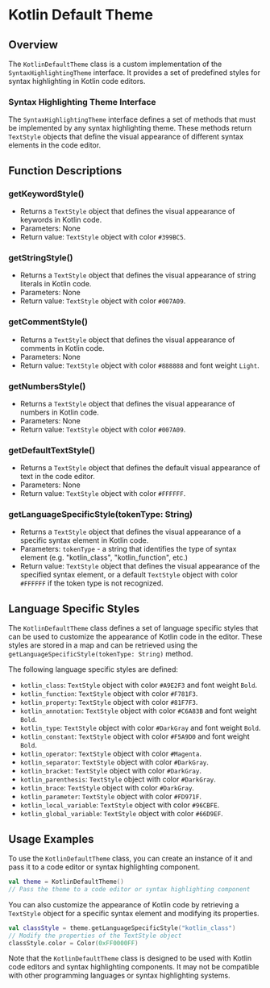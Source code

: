 Kotlin Default Theme
=====================

Overview
--------

The `KotlinDefaultTheme` class is a custom implementation of the `SyntaxHighlightingTheme` interface. It provides a set of predefined styles for syntax highlighting in Kotlin code editors.

### Syntax Highlighting Theme Interface

The `SyntaxHighlightingTheme` interface defines a set of methods that must be implemented by any syntax highlighting theme. These methods return `TextStyle` objects that define the visual appearance of different syntax elements in the code editor.

Function Descriptions
---------------------

### getKeywordStyle()

*   Returns a `TextStyle` object that defines the visual appearance of keywords in Kotlin code.
*   Parameters: None
*   Return value: `TextStyle` object with color `#399BC5`.

### getStringStyle()

*   Returns a `TextStyle` object that defines the visual appearance of string literals in Kotlin code.
*   Parameters: None
*   Return value: `TextStyle` object with color `#007A09`.

### getCommentStyle()

*   Returns a `TextStyle` object that defines the visual appearance of comments in Kotlin code.
*   Parameters: None
*   Return value: `TextStyle` object with color `#888888` and font weight `Light`.

### getNumbersStyle()

*   Returns a `TextStyle` object that defines the visual appearance of numbers in Kotlin code.
*   Parameters: None
*   Return value: `TextStyle` object with color `#007A09`.

### getDefaultTextStyle()

*   Returns a `TextStyle` object that defines the default visual appearance of text in the code editor.
*   Parameters: None
*   Return value: `TextStyle` object with color `#FFFFFF`.

### getLanguageSpecificStyle(tokenType: String)

*   Returns a `TextStyle` object that defines the visual appearance of a specific syntax element in Kotlin code.
*   Parameters: `tokenType` - a string that identifies the type of syntax element (e.g. "kotlin_class", "kotlin_function", etc.)
*   Return value: `TextStyle` object that defines the visual appearance of the specified syntax element, or a default `TextStyle` object with color `#FFFFFF` if the token type is not recognized.

Language Specific Styles
------------------------

The `KotlinDefaultTheme` class defines a set of language specific styles that can be used to customize the appearance of Kotlin code in the editor. These styles are stored in a map and can be retrieved using the `getLanguageSpecificStyle(tokenType: String)` method.

The following language specific styles are defined:

*   `kotlin_class`: `TextStyle` object with color `#A9E2F3` and font weight `Bold`.
*   `kotlin_function`: `TextStyle` object with color `#F781F3`.
*   `kotlin_property`: `TextStyle` object with color `#81F7F3`.
*   `kotlin_annotation`: `TextStyle` object with color `#C6A83B` and font weight `Bold`.
*   `kotlin_type`: `TextStyle` object with color `#DarkGray` and font weight `Bold`.
*   `kotlin_constant`: `TextStyle` object with color `#F5A9D0` and font weight `Bold`.
*   `kotlin_operator`: `TextStyle` object with color `#Magenta`.
*   `kotlin_separator`: `TextStyle` object with color `#DarkGray`.
*   `kotlin_bracket`: `TextStyle` object with color `#DarkGray`.
*   `kotlin_parenthesis`: `TextStyle` object with color `#DarkGray`.
*   `kotlin_brace`: `TextStyle` object with color `#DarkGray`.
*   `kotlin_parameter`: `TextStyle` object with color `#FD971F`.
*   `kotlin_local_variable`: `TextStyle` object with color `#96CBFE`.
*   `kotlin_global_variable`: `TextStyle` object with color `#66D9EF`.

Usage Examples
-------------

To use the `KotlinDefaultTheme` class, you can create an instance of it and pass it to a code editor or syntax highlighting component.

```kotlin
val theme = KotlinDefaultTheme()
// Pass the theme to a code editor or syntax highlighting component
```

You can also customize the appearance of Kotlin code by retrieving a `TextStyle` object for a specific syntax element and modifying its properties.

```kotlin
val classStyle = theme.getLanguageSpecificStyle("kotlin_class")
// Modify the properties of the TextStyle object
classStyle.color = Color(0xFF0000FF)
```

Note that the `KotlinDefaultTheme` class is designed to be used with Kotlin code editors and syntax highlighting components. It may not be compatible with other programming languages or syntax highlighting systems.